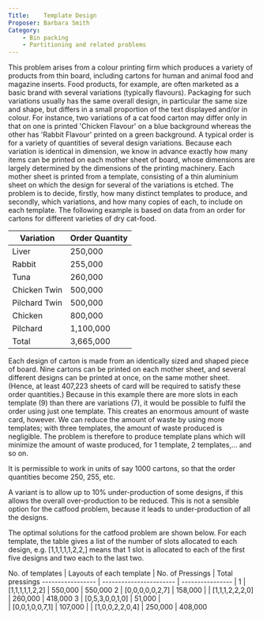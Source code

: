```yaml
---
Title:    Template Design
Proposer: Barbara Smith 
Category: 
    - Bin packing
    - Partitioning and related problems
---
```



This problem arises from a colour printing firm which produces a variety of products from thin board, including cartons for human and animal food and magazine inserts. Food products, for example, are often marketed as a basic brand with several variations (typically flavours). Packaging for such variations usually has the same overall design, in particular the same size and shape, but differs in a small proportion of the text displayed and/or in colour. For instance, two variations of a cat food carton may differ only in that on one is printed 'Chicken Flavour' on a blue background whereas the other has 'Rabbit Flavour' printed on a green background. A typical order is for a variety of quantities of several design variations. Because each variation is identical in dimension, we know in advance exactly how many items can be printed on each mother sheet of board, whose dimensions are largely determined by the dimensions of the printing machinery. Each mother sheet is printed from a template, consisting of a thin aluminium sheet on which the design for several of the variations is etched. The problem is to decide, firstly, how many distinct templates to produce, and secondly, which variations, and how many copies of each, to include on each template.
The following example is based on data from an order for cartons for different varieties of dry cat-food.

Variation 	|	 Order Quantity
-------  	|   --------------
Liver	 	|	 250,000
Rabbit	 	|	 255,000
Tuna	 	|	 260,000
Chicken Twin|	 500,000
Pilchard Twin|	 500,000
Chicken		|	 800,000
Pilchard	|  1,100,000
Total	    |  3,665,000


Each design of carton is made from an identically sized and shaped piece of board. Nine cartons can be printed on each mother sheet, and several different designs can be printed at once, on the same mother sheet. (Hence, at least 407,223 sheets of card will be required to satisfy these order quantities.)
Because in this example there are more slots in each template (9) than there are variations (7), it would be possible to fulfil the order using just one template. This creates an enormous amount of waste card, however. We can reduce the amount of waste by using more templates; with three templates, the amount of waste produced is negligible. The problem is therefore to produce template plans which will minimize the amount of waste produced, for 1 template, 2 templates,... and so on.

It is permissible to work in units of say 1000 cartons, so that the order quantities become 250, 255, etc.

A variant is to allow up to 10% under-production of some designs, if this allows the overall over-production to be reduced. This is not a sensible option for the catfood problem, because it leads to under-production of all the designs.

The optimal solutions for the catfood problem are shown below. For each template, the table gives a list of the number of slots allocated to each design, e.g. [1,1,1,1,1,2,2,] means that 1 slot is allocated to each of the first five designs and two each to the last two.

No. of templates  | Layouts	of each template | No. of Pressings	| Total pressings
----------------- | -----------------------  | ---------------- |
1		   		  | [1,1,1,1,1,2,2]          | 550,000	        | 550,000
2		          | [0,0,0,0,0,2,7]	         | 158,000	        |
    	          | [1,1,1,2,2,2,0]	         | 260,000	        | 418,000
3		          | [0,5,3,0,0,1,0]	         | 51,000	        |  
    	          | [0,0,1,0,0,7,1]	         | 107,000	        |
    	          | [1,0,0,2,2,0,4]	         | 250,000	        | 408,000